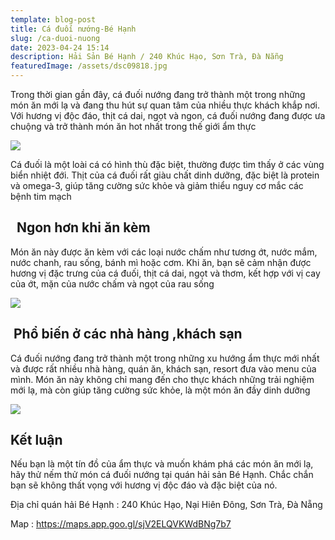 ```yaml
---
template: blog-post
title: Cá đuối nướng-Bé Hạnh
slug: /ca-duoi-nuong
date: 2023-04-24 15:14
description: Hải Sản Bé Hạnh / 240 Khúc Hạo, Sơn Trà, Đà Nẵng
featuredImage: /assets/dsc09818.jpg
---
```

Trong thời gian gần đây, cá đuối nướng đang trở thành một trong những món ăn mới lạ và đang thu hút sự quan tâm của nhiều thực khách khắp nơi. Với hương vị độc đáo, thịt cá dai, ngọt và ngon, cá đuối nướng đang được ưa chuộng và trở thành món ăn hot nhất trong thế giới ẩm thực

![](/assets/dsc09796.jpg)

Cá đuối là một loài cá có hình thù đặc biệt, thường được tìm thấy ở các vùng biển nhiệt đới. Thịt của cá đuối rất giàu chất dinh dưỡng, đặc biệt là protein và omega-3, giúp tăng cường sức khỏe và giảm thiểu nguy cơ mắc các bệnh tim mạch

##   Ngon hơn khi ăn kèm

Món ăn này được ăn kèm với các loại nước chấm như tương ớt, nước mắm, nước chanh, rau sống, bánh mì hoặc cơm. Khi ăn, bạn sẽ cảm nhận được hương vị đặc trưng của cá đuối, thịt cá dai, ngọt và thơm, kết hợp với vị cay của ớt, mặn của nước chấm và ngọt của rau sống

![](/assets/dsc09822.jpg)

##  Phổ biến ở các nhà hàng ,khách sạn

Cá đuối nướng đang trở thành một trong những xu hướng ẩm thực mới nhất và được rất nhiều nhà hàng, quán ăn, khách sạn, resort đưa vào menu của mình. Món ăn này không chỉ mang đến cho thực khách những trải nghiệm mới lạ, mà còn giúp tăng cường sức khỏe, là một món ăn đầy dinh dưỡng

![](/assets/dsc09796.jpg)

## K﻿ết luận

Nếu bạn là một tín đồ của ẩm thực và muốn khám phá các món ăn mới lạ, hãy thử nếm thử món cá đuối nướng tại quán hải sản Bé Hạnh. Chắc chắn bạn sẽ không thất vọng với hương vị độc đáo và đặc biệt của nó.

Địa chỉ quán hải Bé Hạnh : 240 Khúc Hạo, Nại Hiên Đông, Sơn Trà, Đà Nẵng

M﻿ap : https://maps.app.goo.gl/sjV2ELQVKWdBNg7b7